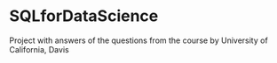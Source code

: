 # SQLforDataScience
Project with answers of the questions from the course by University of California, Davis

